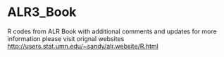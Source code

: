 # ALR3_Book
R codes from ALR Book with additional comments and updates
for more information please visit orignal websites
http://users.stat.umn.edu/~sandy/alr.website/R.html
